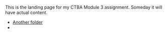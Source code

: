 This is the landing page for my CTBA Module 3 assignment. Someday it will have actual content. 

- [Another folder](/CTBAexample/index.md)
- 
